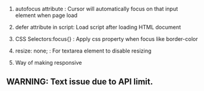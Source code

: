 
1. autofocus attribute : Cursor will automatically focus on that input element when page load

2. defer attribute in script: Load script after loading HTML document

3. CSS Selectors:focus{} : Apply css property when focus like border-color

4.  resize: none; : For textarea element to disable resizing

5. Way of making responsive

## WARNING: Text issue due to API limit.